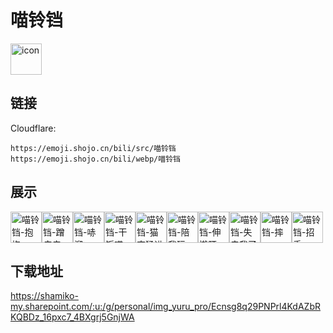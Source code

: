 # 喵铃铛
<img src="https://emoji.shojo.cn/bili/src/喵铃铛/icon.png" width="50" height="50" alt="icon">

## 链接
Cloudflare:
```
https://emoji.shojo.cn/bili/src/喵铃铛
https://emoji.shojo.cn/bili/webp/喵铃铛
```
## 展示
<img src="https://emoji.shojo.cn/bili/src/喵铃铛/喵铃铛-抱抱.png" width="50" height="50" alt="喵铃铛-抱抱"><img src="https://emoji.shojo.cn/bili/src/喵铃铛/喵铃铛-蹭痒痒.png" width="50" height="50" alt="喵铃铛-蹭痒痒"><img src="https://emoji.shojo.cn/bili/src/喵铃铛/喵铃铛-哧溜.png" width="50" height="50" alt="喵铃铛-哧溜"><img src="https://emoji.shojo.cn/bili/src/喵铃铛/喵铃铛-干饭喵.png" width="50" height="50" alt="喵铃铛-干饭喵"><img src="https://emoji.shojo.cn/bili/src/喵铃铛/喵铃铛-猫突猛进.png" width="50" height="50" alt="喵铃铛-猫突猛进"><img src="https://emoji.shojo.cn/bili/src/喵铃铛/喵铃铛-陪我玩.png" width="50" height="50" alt="喵铃铛-陪我玩"><img src="https://emoji.shojo.cn/bili/src/喵铃铛/喵铃铛-伸懒腰.png" width="50" height="50" alt="喵铃铛-伸懒腰"><img src="https://emoji.shojo.cn/bili/src/喵铃铛/喵铃铛-失去我了.png" width="50" height="50" alt="喵铃铛-失去我了"><img src="https://emoji.shojo.cn/bili/src/喵铃铛/喵铃铛-摔.png" width="50" height="50" alt="喵铃铛-摔"><img src="https://emoji.shojo.cn/bili/src/喵铃铛/喵铃铛-招手.png" width="50" height="50" alt="喵铃铛-招手">

## 下载地址

https://shamiko-my.sharepoint.com/:u:/g/personal/img_yuru_pro/Ecnsg8q29PNPrl4KdAZbRKQBDz_16pxc7_4BXgrj5GnjWA